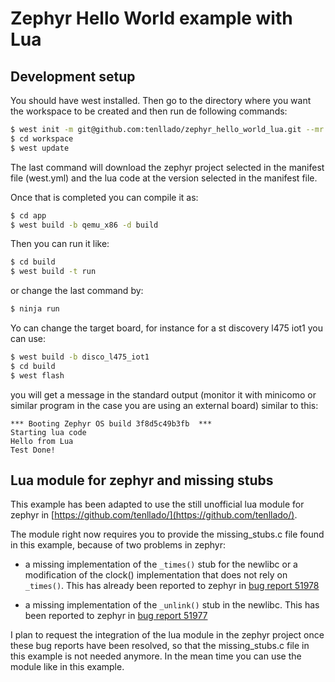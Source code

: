 # Zephyr Hello World example with Lua

## Development setup

You should have west installed. Then go to the directory where you want the 
workspace to be created and then run de following commands:

```bash
$ west init -m git@github.com:tenllado/zephyr_hello_world_lua.git --mr master workspace
$ cd workspace
$ west update
```

The last command will download the zephyr project selected in the manifest file
(west.yml) and the lua code at the version selected in the manifest file.

Once that is completed you can compile it as:

```bash
$ cd app
$ west build -b qemu_x86 -d build
```

Then you can run it like:

```bash
$ cd build
$ west build -t run
```
or change the last command by:

```bash
$ ninja run
```

Yo can change the target board, for instance for a st discovery l475 iot1 you
can use:

```bash
$ west build -b disco_l475_iot1
$ cd build
$ west flash
```

you will get a message in the standard output (monitor it with minicomo or
similar program in the case you are using an external board) similar to this:

```
*** Booting Zephyr OS build 3f8d5c49b3fb  ***
Starting lua code
Hello from Lua
Test Done!
```

## Lua module for zephyr and missing stubs

This example has been adapted to use the still unofficial lua module for
zephyr in [https://github.com/tenllado/](https://github.com/tenllado/).

The module right now requires you to provide the missing_stubs.c file found in
this example, because of two problems in zephyr:

- a missing implementation of the ``_times()`` stub for the newlibc or a
  modification of the clock() implementation that does not rely on ``_times()``.
  This has already been reported to zephyr in [bug report 51978](https://github.com/zephyrproject-rtos/zephyr/issues/51978)

- a missing implementation of the ``_unlink()`` stub in the newlibc. This has
  been reported to zephyr in [bug report 51977](https://github.com/zephyrproject-rtos/zephyr/issues/51977)

I plan to request the integration of the lua module in the zephyr project once
these bug reports have been resolved, so that the missing_stubs.c file in this
example is not needed anymore. In the mean time you can use the module like in
this example.


